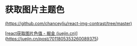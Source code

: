 # 获取图片主题色

[(https://github.com/chanceyliu/react-img-contrast/tree/master)](https://github.com/chanceyliu/react-img-contrast/tree/master)

[[react获取图片色值 - 掘金 (juejin.cn)](https://juejin.cn/post/7011805353260089375)](https://juejin.cn/post/7011805353260089375)
